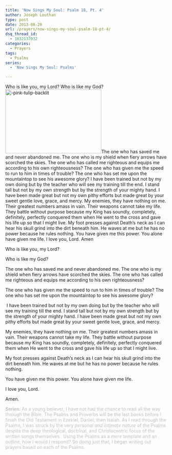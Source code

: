 ```yaml
---
title: 'Now Sings My Soul: Psalm 18, Pt. 4'
author: Joseph Louthan
type: post
date: 2013-08-20
url: /prayers/now-sings-my-soul-psalm-18-pt-4/
dsq_thread_id:
  - 1832137032
categories:
  - Prayers
tags:
  - Psalms
series:
  - 'Now Sings My Soul: Psalms'

---
```

Who is like you, my Lord?
Who is like my God?
<img class="alignright size-thumbnail wp-image-2160" alt="-pink-tulip-backlit" src="https://i0.wp.com/theologic.us/wp-content/uploads/2013/08/pink-tulip-backlit.png?resize=300%2C199" width="300" height="199" srcset="https://i0.wp.com/theologic.us/wp-content/uploads/2013/08/pink-tulip-backlit.png?resize=300%2C199 300w, https://i0.wp.com/theologic.us/wp-content/uploads/2013/08/pink-tulip-backlit.png?w=400 400w" sizes="(max-width: 300px) 100vw, 300px" data-recalc-dims="1" />The one who has saved me and never abandoned me. The one who is my shield when fiery arrows have scorched the skies. The one who has called me righteous and equips me according to his own righteousness?
The one who has given me the speed to run to him in times of trouble? The one who has set me upon the mountaintop to see his awesome glory?
I have been trained but not by my own doing but by the teacher who will see my training till the end. I stand tall but not by my own strength but by the strength of your mighty hand. I have been made great but not my own pithy efforts but made great by your sweet gentle love, grace, and mercy.
My enemies, they have nothing on me. Their greatest numbers amass in vain. Their weapons cannot take my life. They battle without purpose because my King has soundly, completely, definitely, perfectly conquered them when He went to the cross and gave his life up so that I might live.
My foot presses against Death’s neck as I can hear his skull grind into the dirt beneath him. He waves at me but he has no power because he rules nothing.
You have given me this power. You alone have given me life.
I love you, Lord.
Amen
<p class="MsoNormal">
  Who is like you, my Lord?
</p>
<p class="MsoNormal">
  Who is like my God?
</p>
<p class="MsoNormal">
  The one who has saved me and never abandoned me. The one who is my shield when fiery arrows have scorched the skies. The one who has called me righteous and equips me according to his own righteousness?
</p>
<p class="MsoNormal">
  The one who has given me the speed to run to him in times of trouble? The one who has set me upon the mountaintop to see his awesome glory?
</p>
<p class="MsoNormal">
   I have been trained but not by my own doing but by the teacher who will see my training till the end. I stand tall but not by my own strength but by the strength of your mighty hand. I have been made great but not my own pithy efforts but made great by your sweet gentle love, grace, and mercy.
</p>
<p class="MsoNormal">
  My enemies, they have nothing on me. Their greatest numbers amass in vain. Their weapons cannot take my life. They battle without purpose because my King has soundly, completely, definitely, perfectly conquered them when He went to the cross and gave his life up so that I might live.
</p>
<p class="MsoNormal">
  My foot presses against Death’s neck as I can hear his skull grind into the dirt beneath him. He waves at me but he has no power because he rules nothing.
</p>
<p class="MsoNormal">
  You have given me this power. You alone have given me life.
</p>
<p class="MsoNormal">
  I love you, Lord.
</p>
<p class="MsoNormal">
  Amen.
</p>
<span style="color: #c0c0c0;"><strong>Series: </strong>As a young believer, I have not had the chance to read all the way through the Bible. The Psalms and Proverbs will be the last books before I finish the Old Testament in Ezekiel, Daniel, then Isaiah. As I read through the Psalms, I was struck by the very <em>personal and intimate nature</em> of the Psalms despite the deep theological, doctrinal, and Christocentric focus of the written songs themselves.  Using the Psalms as a mere template and an outline, how I would I respond? So doing just that, I began writing out prayers based on each of the Psalms.</span>